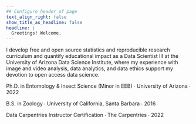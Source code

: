 ```yaml
---
## Configure header of page
text_align_right: false
show_title_as_headline: false
headline: |
  Greetings! Welcome.
---
```


<!-- this is a subheadline -->

I develop free and open source statistics and reproducible research curriculum and quantify educational impact as a Data Scientist III at the University of Arizona Data Science Institute, where my experience with image and video analysis, data analytics, and data ethics support my devotion to open access data science. 

<i class="fas fa-graduation-cap pr2"></i>Ph.D. in Entomology & Insect Science (Minor in EEB)  &#8729;
 University of Arizona  &#8729;  2022

<i class="fas fa-graduation-cap pr2"></i>B.S. in Zoology  &#8729;
    University of California, Santa Barbara &#8729;  2016

<i class="fas fa-globe-americas pr2"></i>Data Carpentries Instructor Certification  &#8729;   The Carpentries  &#8729;  2022
